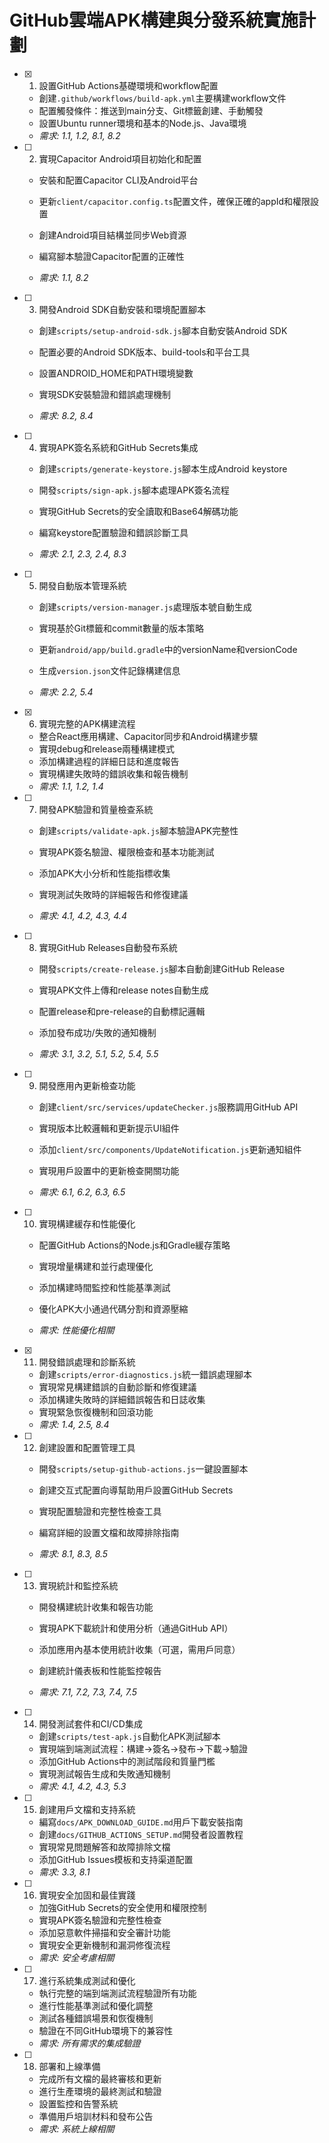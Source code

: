 # GitHub雲端APK構建與分發系統實施計劃

- [x] 1. 設置GitHub Actions基礎環境和workflow配置


  - 創建`.github/workflows/build-apk.yml`主要構建workflow文件
  - 配置觸發條件：推送到main分支、Git標籤創建、手動觸發
  - 設置Ubuntu runner環境和基本的Node.js、Java環境
  - _需求: 1.1, 1.2, 8.1, 8.2_



- [ ] 2. 實現Capacitor Android項目初始化和配置
  - 安裝和配置Capacitor CLI及Android平台
  - 更新`client/capacitor.config.ts`配置文件，確保正確的appId和權限設置
  - 創建Android項目結構並同步Web資源


  - 編寫腳本驗證Capacitor配置的正確性
  - _需求: 1.1, 8.2_

- [ ] 3. 開發Android SDK自動安裝和環境配置腳本
  - 創建`scripts/setup-android-sdk.js`腳本自動安裝Android SDK


  - 配置必要的Android SDK版本、build-tools和平台工具
  - 設置ANDROID_HOME和PATH環境變數
  - 實現SDK安裝驗證和錯誤處理機制
  - _需求: 8.2, 8.4_



- [ ] 4. 實現APK簽名系統和GitHub Secrets集成
  - 創建`scripts/generate-keystore.js`腳本生成Android keystore
  - 開發`scripts/sign-apk.js`腳本處理APK簽名流程
  - 實現GitHub Secrets的安全讀取和Base64解碼功能
  - 編寫keystore配置驗證和錯誤診斷工具


  - _需求: 2.1, 2.3, 2.4, 8.3_

- [ ] 5. 開發自動版本管理系統
  - 創建`scripts/version-manager.js`處理版本號自動生成
  - 實現基於Git標籤和commit數量的版本策略


  - 更新`android/app/build.gradle`中的versionName和versionCode
  - 生成`version.json`文件記錄構建信息
  - _需求: 2.2, 5.4_

- [x] 6. 實現完整的APK構建流程


  - 整合React應用構建、Capacitor同步和Android構建步驟
  - 實現debug和release兩種構建模式
  - 添加構建過程的詳細日誌和進度報告
  - 實現構建失敗時的錯誤收集和報告機制
  - _需求: 1.1, 1.2, 1.4_



- [ ] 7. 開發APK驗證和質量檢查系統
  - 創建`scripts/validate-apk.js`腳本驗證APK完整性
  - 實現APK簽名驗證、權限檢查和基本功能測試
  - 添加APK大小分析和性能指標收集


  - 實現測試失敗時的詳細報告和修復建議
  - _需求: 4.1, 4.2, 4.3, 4.4_

- [ ] 8. 實現GitHub Releases自動發布系統
  - 開發`scripts/create-release.js`腳本自動創建GitHub Release


  - 實現APK文件上傳和release notes自動生成
  - 配置release和pre-release的自動標記邏輯
  - 添加發布成功/失敗的通知機制
  - _需求: 3.1, 3.2, 5.1, 5.2, 5.4, 5.5_



- [ ] 9. 開發應用內更新檢查功能
  - 創建`client/src/services/updateChecker.js`服務調用GitHub API
  - 實現版本比較邏輯和更新提示UI組件
  - 添加`client/src/components/UpdateNotification.js`更新通知組件
  - 實現用戶設置中的更新檢查開關功能


  - _需求: 6.1, 6.2, 6.3, 6.5_

- [ ] 10. 實現構建緩存和性能優化
  - 配置GitHub Actions的Node.js和Gradle緩存策略
  - 實現增量構建和並行處理優化


  - 添加構建時間監控和性能基準測試
  - 優化APK大小通過代碼分割和資源壓縮
  - _需求: 性能優化相關_

- [x] 11. 開發錯誤處理和診斷系統


  - 創建`scripts/error-diagnostics.js`統一錯誤處理腳本
  - 實現常見構建錯誤的自動診斷和修復建議
  - 添加構建失敗時的詳細錯誤報告和日誌收集
  - 實現緊急恢復機制和回滾功能
  - _需求: 1.4, 2.5, 8.4_



- [ ] 12. 創建設置和配置管理工具
  - 開發`scripts/setup-github-actions.js`一鍵設置腳本
  - 創建交互式配置向導幫助用戶設置GitHub Secrets
  - 實現配置驗證和完整性檢查工具


  - 編寫詳細的設置文檔和故障排除指南
  - _需求: 8.1, 8.3, 8.5_

- [ ] 13. 實現統計和監控系統
  - 開發構建統計收集和報告功能



  - 實現APK下載統計和使用分析（通過GitHub API）
  - 添加應用內基本使用統計收集（可選，需用戶同意）
  - 創建統計儀表板和性能監控報告
  - _需求: 7.1, 7.2, 7.3, 7.4, 7.5_

- [ ] 14. 開發測試套件和CI/CD集成
  - 創建`scripts/test-apk.js`自動化APK測試腳本
  - 實現端到端測試流程：構建→簽名→發布→下載→驗證
  - 添加GitHub Actions中的測試階段和質量門檻
  - 實現測試報告生成和失敗通知機制
  - _需求: 4.1, 4.2, 4.3, 5.3_

- [ ] 15. 創建用戶文檔和支持系統
  - 編寫`docs/APK_DOWNLOAD_GUIDE.md`用戶下載安裝指南
  - 創建`docs/GITHUB_ACTIONS_SETUP.md`開發者設置教程
  - 實現常見問題解答和故障排除文檔
  - 添加GitHub Issues模板和支持渠道配置
  - _需求: 3.3, 8.1_

- [ ] 16. 實現安全加固和最佳實踐
  - 加強GitHub Secrets的安全使用和權限控制
  - 實現APK簽名驗證和完整性檢查
  - 添加惡意軟件掃描和安全審計功能
  - 實現安全更新機制和漏洞修復流程
  - _需求: 安全考慮相關_

- [ ] 17. 進行系統集成測試和優化
  - 執行完整的端到端測試流程驗證所有功能
  - 進行性能基準測試和優化調整
  - 測試各種錯誤場景和恢復機制
  - 驗證在不同GitHub環境下的兼容性
  - _需求: 所有需求的集成驗證_

- [ ] 18. 部署和上線準備
  - 完成所有文檔的最終審核和更新
  - 進行生產環境的最終測試和驗證
  - 設置監控和告警系統
  - 準備用戶培訓材料和發布公告
  - _需求: 系統上線相關_